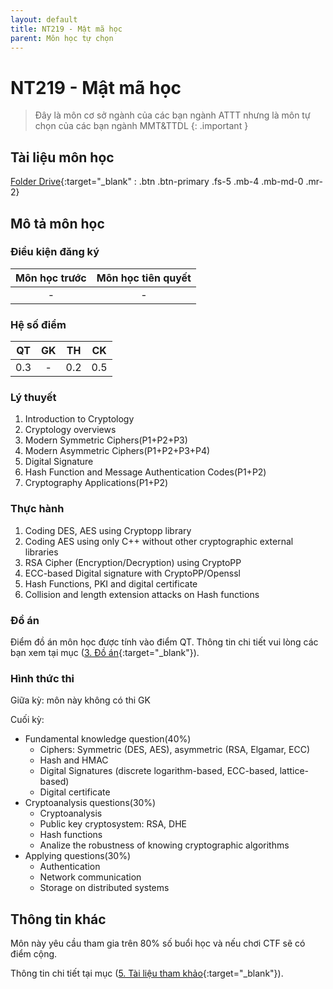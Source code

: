 ```yaml
---
layout: default
title: NT219 - Mật mã học
parent: Môn học tự chọn
---
```


# NT219 - Mật mã học

> Đây là môn cơ sở ngành của các bạn ngành ATTT nhưng là môn tự chọn của các bạn ngành MMT&TTDL
{: .important }

## Tài liệu môn học

[Folder Drive](https://drive.google.com/drive/folders/1PbzjhvMCDbukYgshU9J0_NaV9aqWh4wm?usp=sharing){:target="_blank" : .btn .btn-primary .fs-5 .mb-4 .mb-md-0 .mr-2}

## Mô tả môn học

### Điều kiện đăng ký

| Môn học trước| Môn học tiên quyết  |
|------|-----|
| <center> - </center>| <center>-</center>|

### Hệ số điểm

| QT   | GK  | TH  | CK  |
|------|-----|-----|-----|
| <center>0.3</center>| <center>-</center>| <center>0.2</center> | <center>0.5</center> |

### Lý thuyết

1. Introduction to Cryptology
2. Cryptology overviews
3. Modern Symmetric Ciphers(P1+P2+P3)
4. Modern Asymmetric Ciphers(P1+P2+P3+P4)
5. Digital Signature
6. Hash Function and Message Authentication Codes(P1+P2)
7. Cryptography Applications(P1+P2)

### Thực hành

1. Coding DES, AES using Cryptopp library
2. Coding AES using only C++ without other cryptographic external libraries
3. RSA Cipher (Encryption/Decryption) using CryptoPP
4. ECC-based Digital signature with CryptoPP/Openssl
5. Hash Functions, PKI and digital certificate
6. Collision and length extension attacks on Hash functions

### Đồ án

Điểm đồ án môn học được tính vào điểm QT. Thông tin chi tiết vui lòng các bạn xem tại mục ([3. Đồ án](https://drive.google.com/file/d/1ud2bGutfcAM9EzvttBsJwZW6JVYtdC1O/view?usp=sharing){:target="_blank"}).

### Hình thức thi

Giữa kỳ: môn này không có thi GK

Cuối kỳ: 
- Fundamental knowledge question(40%)
    - Ciphers: Symmetric (DES, AES), asymmetric (RSA, Elgamar, ECC)
    - Hash and HMAC
    - Digital Signatures (discrete logarithm-based, ECC-based, lattice-based)
    - Digital certificate
- Cryptoanalysis questions(30%)	
    - Cryptoanalysis 
    - Public key cryptosystem: RSA, DHE
    - Hash functions
    - Analize the robustness of knowing cryptographic algorithms 
- Applying questions(30%)	
    - Authentication
    - Network communication
    - Storage on distributed systems

## Thông tin khác

Môn này yêu cầu tham gia trên 80% số buổi học và nếu chơi CTF sẽ có điểm cộng.

Thông tin chi tiết tại mục ([5. Tài liệu tham khảo](https://drive.google.com/file/d/1uU1gArCSLu77EVfTERVQLa4CeSB3oKBo/view?usp=sharing){:target="_blank"}).
